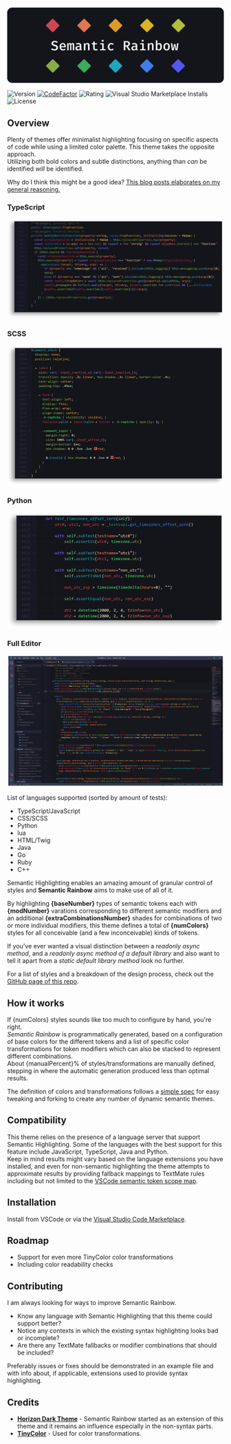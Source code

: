 ![Banner](https://raw.githubusercontent.com/Thertzlor/semantic-rainbow/refs/heads/main/assets/SR_Banner.png)

![Version](https://img.shields.io/visual-studio-marketplace/v/thertzlor.semantic-rainbow)
[![CodeFactor](https://www.codefactor.io/repository/github/thertzlor/semantic-rainbow/badge)](https://www.codefactor.io/repository/github/thertzlor/semantic-rainbow)
![Rating](https://img.shields.io/visual-studio-marketplace/stars/thertzlor.semantic-rainbow) ![Visual Studio Marketplace Installs](https://img.shields.io/visual-studio-marketplace/i/thertzlor.semantic-rainbow)
![License](https://img.shields.io/github/license/thertzlor/semantic-rainbow)
## Overview
Plenty of themes offer minimalist highlighting focusing on specific aspects of code while using a limited color palette. This theme takes the opposite approach.  
Utilizing both bold colors and subtle distinctions, anything than *can* be identified *will* be identified.  

Why do I think this might be a good idea? [This blog posts elaborates on my general reasoning.](https://www.modal-marginalia.com/post/1-syntax-highlighting-and-focus)

### **TypeScript**
![TypeScript Highlighted](https://raw.githubusercontent.com/Thertzlor/semantic-rainbow/refs/heads/main/assets/SR_ts_small.png)
### **SCSS**
![TypeScript Highlighted](https://raw.githubusercontent.com/Thertzlor/semantic-rainbow/refs/heads/main/assets/SR_cs_small.png)
### **Python**
![TypeScript Highlighted](https://raw.githubusercontent.com/Thertzlor/semantic-rainbow/refs/heads/main/assets/SR_py_small.png)
### **Full Editor**
![Example Full](https://raw.githubusercontent.com/Thertzlor/semantic-rainbow/refs/heads/main/assets/SR_Example.png)

List of languages supported (sorted by amount of tests):
- TypeScript/JavaScript
- CSS/SCSS
- Python
- lua
- HTML/Twig
- Java
- Go
- Ruby
- C++

Semantic Highlighting enables an amazing amount of granular control of styles and **Semantic Rainbow** aims to make use of all of it.

By highlighting **{baseNumber}** types of semantic tokens each with **{modNumber}** varations corresponding to different semantic modifiers and an additional **{extraCombinationsNumber}** shades for combinations of two or more individual modifiers, this theme defines a total of **{numColors}** styles for all conceivable (and a few inconceivable) kinds of tokens.

If you've ever wanted a visual distinction between a *readonly async method*, and a *readonly async method of a default library* and also want to tell it apart from a *static default library method* look no further.

For a list of styles and a breakdown of the design process, check out the [GitHub page of this repo](https://thertzlor.github.io/semantic-rainbow/).

## How it works
If {numColors} styles sounds like too much to configure by hand, you're right.  
*Semantic Rainbow* is programmatically generated, based on a configuration of base colors for the different tokens and a list of specific color transformations for token modifiers which can also be stacked to represent different combinations.  
About {manualPercent}% of styles/transformations are manually defined, stepping in where the automatic generation produced less than optimal results.

The definition of colors and transformations follows a [simple spec](https://github.com/Thertzlor/semantic-rainbow/tree/main/generator#user-content-working-with-the-semantic-theme-generator) for easy tweaking and forking to create any number of dynamic semantic themes.

## Compatibility
This theme relies on the presence of a language server that support Semantic Highlighting. Some of the languages with the best support for this feature include JavaScript, TypeScript, Java and Python.  
Keep in mind results might vary based on the language extensions you have installed, and even for non-semantic highlighting the theme attempts to approximate results by providing fallback mappings to TextMate rules including but not limited to the [VSCode semantic token scope map](https://code.visualstudio.com/api/language-extensions/semantic-highlight-guide#semantic-token-scope-map).

## Installation
Install from VSCode or via the [Visual Studio Code Marketplace](https://marketplace.visualstudio.com/items?itemName=thertzlor.semantic-rainbow).

## Roadmap
* Support for even more TinyColor color transformations
* Including color readability checks

## Contributing
I am always looking for ways to improve Semantic Rainbow.

* Know any language with Semantic Highlighting that this theme could support better?
* Notice any contexts in which the existing syntax highlighting looks bad or incomplete?
* Are there any TextMate fallbacks or modifier combinations that should be included?

Preferably issues or fixes should be demonstrated in an example file and with info about, if applicable, extensions used to provide syntax highlighting.

## Credits
* [**Horizon Dark Theme**](https://horizontheme.netlify.app/) - Semantic Rainbow started as an extension of this theme and it remains an influence especially in the non-syntax parts. 
* [**TinyColor**](https://github.com/bgrins/TinyColor) -  Used for color transformations.
